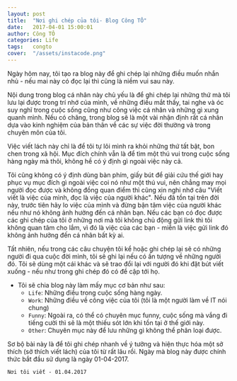 ```yaml
---
layout: post
title:  "Nơi ghi chép của tôi- Blog Công TÔ"
date:   2017-04-01 15:00:01
author: Công TÔ
categories: Life
tags:	congto
cover:  "/assets/instacode.png"
---
```


Ngày hôm nay, tôi tạo ra blog này để ghi chép lại những điều muốn nhắn nhủ - nếu mai này có đọc lại thì cũng là niềm vui sau này.

Nội dung trong blog cá nhân này chủ yếu là để ghi chép lại những thứ mà tôi lưu lại được trong trí nhớ của mình, về những điều mắt thấy, tai nghe và óc suy nghĩ trong cuộc sống cũng như công việc cá nhân và những gì xung quanh mình. Nếu có chăng, trong blog sẽ là một vài nhận định rất cá nhân dựa vào kinh nghiệm của bản thân về các sự việc đời thường và trong chuyên môn của tôi.

Việc viết lách này chỉ là để tôi tự lôi mình ra khỏi những thứ tất bật, bon chen trong xã hội. Mục đích chính vẫn là để tìm một thú vui trong cuộc sống hàng ngày mà thôi, không hề có ý định gì ngoài việc này cả. 

Tôi cũng không có ý định dùng bàn phím, giấy bút để giải cứu thế giới hay phục vụ mục đích gì ngoài việc coi nó như một thú vui, nên chẳng may mọi người đọc được và không đồng quan điểm thì cũng xin nghi nhớ câu "Viết viết là việc của mình, đọc là việc của người khác". Nếu đã tồn tại trên đời này, trước tiên hãy lo việc của mình và đừng bận tâm việc của người khác nếu như nó không ảnh hưởng đến cá nhân bạn. Nếu các bạn có đọc được các ghi chép của tôi ở những nơi mà tôi không chủ động gửi link thì tôi không quan tâm cho lắm, vì đó là việc của các bạn - miễn là việc gửi link đó không ảnh hưởng đến cá nhân bất kỳ ai.

Tất nhiên, nếu trong các câu chuyện tôi kể hoặc ghi chép lại sẽ có những người đi qua cuộc đời mình, tôi sẽ ghi lại nếu có ấn tượng về những người đó. Tôi sẽ dùng một cái khác và sẽ trao đổi lại với người đó khi đặt bút viết xuống - nếu như trong ghi chép đó có đề cập tới họ.

- Tôi sẽ chia blog này làm mấy mục cơ bản như sau: 
    - `Life`: Những điều trong cuộc sống hàng ngày.
    - `Work`: Những điều về công việc của tôi (tôi là một người làm về IT nói chung)
    - `Funny`: Ngoài ra, có thể có chuyên mục funny, cuộc sống mà vắng đi tiếng cười thì sẽ là một thiếu sót lớn khi tồn tại ở thế giới này.
    - `Other`: Chuyên mục này để lưu những gì không thể phân loại được.

    
Sơ bộ bài này là để tôi ghi chép nhanh về ý tưởng và hiện thực hóa một sở thích (sở thích viết lách) của tôi từ rất lâu rồi. Ngày mà blog này được chính thức bắt đầu sử dụng là ngày 01-04-2017.

`Nơi tôi viết - 01.04.2017`